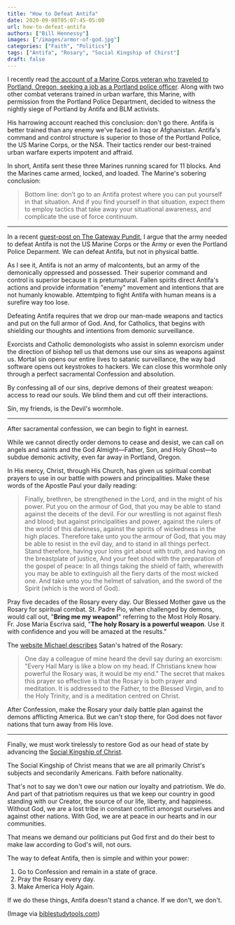 ```yaml
---
title: "How to Defeat Antifa"
date: 2020-09-08T05:07:45-05:00
url: how-to-defeat-antifa
authors: ["Bill Hennessy"]
images: ["/images/armor-of-god.jpg"]
categories: ["Faith", "Politics"]
tags: ["Antifa", "Rosary", "Social Kingship of Chirst"]
draft: false
---
```


I recently read [the account of a Marine Corps veteran who traveled to Portland, Oregon, seeking a job as a Portland police officer](https://www.americanpartisan.org/2020/09/antifa-reality-check/). Along with two other combat veterans trained in urban warfare, this Marine, with permission from the Portland Police Department, decided to witness the nightly siege of Portland by Antifa and BLM activists. 

His harrowing account reached this conclusion: don't go there. Antifa is better trained than any enemy we've faced in Iraq or Afghanistan. Antifa's command and control structure is superior to those of the Portland Police, the US Marine Corps, or the NSA. Their tactics render our best-trained urban warfare experts impotent and affraid. 

In short, Antifa sent these three Marines running scared for 11 blocks. And the Marines came armed, locked, and loaded. The Marine's sobering conclusion:

> Bottom line: don’t go to an Antifa protest where you can put yourself in that situation. And if you find yourself in that situation, expect them to employ tactics that take away your situational awareness, and complicate the use of force continuum.

---

In a recent [guest-post on The Gateway Pundit](https://www.thegatewaypundit.com/2020/09/demonic-possession-portland-riots/?utm_source=Twitter&utm_campaign=websitesharingbuttons), I argue that the army needed to defeat Antifa is not the US Marine Corps or the Army or even the Portland Police Deparment. We can defeat Antifa, but not in physical battle. 

As I see it, Antifa is not an army of malcontents, but an army of the demonically oppressed and possessed. Their superior command and control is superior because it is preturnatural. Fallen spirits direct Antifa's actions and provide information "enemy" movement and intentions that are not humanly knowable. Attemtping to fight Antifa with human means is a surefire way too lose. 

Defeating Antifa requires that we drop our man-made weapons and tactics and put on the full armor of God. And, for Catholics, that begins with shielding our thoughts and intentions from demonic surveillance. 

Exorcists and Catholic demonologists who assist in solemn exorcism under the direction of bishop tell us that demons use our sins as weapons against us. Mortal sin opens our entire lives to satanic surveillance, the way bad software opens out keystrokes to hackers. We can close this wormhole only through a perfect sacramental Confession and absolution. 

By confessing all of our sins, deprive demons of their greatest weapon: access to read our souls. We blind them and cut off their interactions. 

Sin, my friends, is the Devil's wormhole. 

---

After sacramental confession, we can begin to fight in earnest. 

While we cannot directly order demons to cease and desist, we can call on angels and saints and the God Almight—Father, Son, and Holy Ghost—to subdue demonic activity, even far away in Portland, Oregon. 

In His mercy, Christ, through His Church, has given us spiritual combat prayers to use in our battle with powers and principalities. Make these words of the Apostle Paul your daily reading:

> Finally, brethren, be strengthened in the Lord, and in the might of his power. Put you on the armour of God, that you may be able to stand against the deceits of the devil. For our wrestling is not against flesh and blood; but against principalities and power, against the rulers of the world of this darkness, against the spirits of wickedness in the high places. Therefore take unto you the armour of God, that you may be able to resist in the evil day, and to stand in all things perfect. Stand therefore, having your loins girt about with truth, and having on the breastplate of justice, And your feet shod with the preparation of the gospel of peace: In all things taking the shield of faith, wherewith you may be able to extinguish all the fiery darts of the most wicked one. And take unto you the helmet of salvation, and the sword of the Spirit (which is the word of God).

Pray five decades of the Rosary every day. Our Blessed Mother gave us the Rosary for spiritual combat. St. Padre Pio, when challenged by demons, would call out, "**Bring me my weapon!**" referring to the Most Holy Rosary. Fr. Jose Maria Escriva said, "**The holy Rosary is a powerful weapon**. Use it with confidence and you will be amazed at the results."

The [website Michael describes](https://www.michaeljournal.org/articles/roman-catholic-church/item/the-rosary-a-powerful-weapon-against-the-devil) Satan's hatred of the Rosary:

> One day a colleague of mine heard the devil say during an exorcism: "Every Hail Mary is like a blow on my head. If Christians knew how powerful the Rosary was, it would be my end." The secret that makes this prayer so effective is that the Rosary is both prayer and meditation. It is addressed to the Father, to the Blessed Virgin, and to the Holy Trinity, and is a meditation centred on Christ.

After Confession, make the Rosary your daily battle plan against the demons afflicting America. But we can't stop there, for God does not favor nations that turn away from His love.

---
Finally, we must work tirelessly to restore God as our head of state by advancing the [Social Kingship of Christ](https://onepeterfive.com/just-hearts-true-social-kingship-christ/). 

The Social Kingship of Christ means that we are all primarily Christ's subjects and secondarily Americans. Faith before nationality. 

That's not to say we don't owe our nation our loyalty and patriotism. We do. And part of that patriotism requires us that we keep our country in good standing with our Creator, the source of our life, liberty, and happiness. Without God, we are a lost tribe in constant conflict amongst ourselves and against other nations. With God, we are at peace in our hearts and in our communities. 

That means we demand our politicians put God first and do their best to make law according to God's will, not ours. 

The way to defeat Antifa, then is simple and within your power:

1. Go to Confession and remain in a state of grace.
2. Pray the Rosary every day. 
3. Make America Holy Again.

If we do these things, Antifa doesn't stand a chance. If we don't, we don't. 

(Image via [biblestudytools.com](https://www.biblestudytools.com/bible-study/topical-studies/spiritual-warfare-lesson-1-understanding-the-battle-11554631.html))